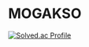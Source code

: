 # MOGAKSO

[![Solved.ac Profile](http://mazassumnida.wtf/api/v2/generate_badge?boj=sungsu0718)](https://solved.ac/sungsu0718`/)



